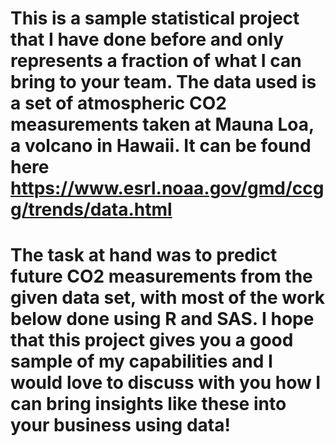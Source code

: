 # This is a sample statistical project that I have done before and only represents a fraction of what I can bring to your team. The data used is a set of atmospheric CO2 measurements taken at Mauna Loa, a volcano in Hawaii. It can be found here https://www.esrl.noaa.gov/gmd/ccgg/trends/data.html

# The task at hand was to predict future CO2 measurements from the given data set, with most of the work below done using R and SAS. I hope that this project gives you a good sample of my capabilities and I would love to discuss with you how I can bring insights like these into your business using data!
